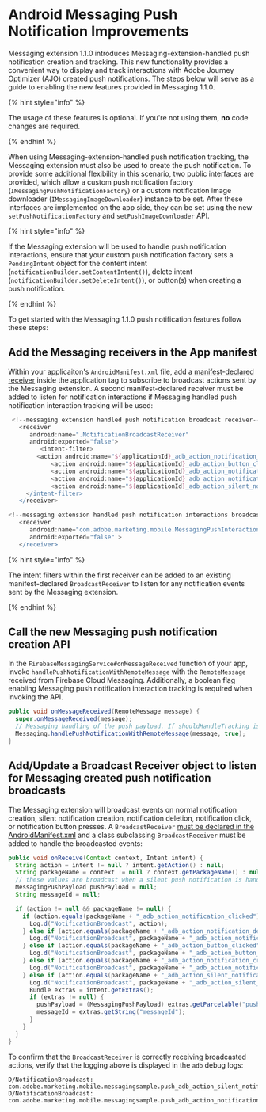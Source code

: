 # Android Messaging Push Notification Improvements

Messaging extension 1.1.0 introduces Messaging-extension-handled push notification creation and tracking. This new functionality provides a convenient way to display and track interactions with Adobe Journey Optimizer (AJO) created push notifications. The steps below will serve as a guide to enabling the new features provided in Messaging 1.1.0.

{% hint style="info" %}

The usage of these features is optional. If you're not using them, **no** code changes are required.

{% endhint %}

When using Messaging-extension-handled push notification tracking, the Messaging extension must also be used to create the push notification. To provide some additional flexibility in this scenario, two public interfaces are provided, which allow a custom push notification factory (`IMessagingPushNotificationFactory`) or a custom notification image downloader (`IMessagingImageDownloader`) instance to be set. After these interfaces are implemented on the app side, they can be set using the new  `setPushNotificationFactory` and `setPushImageDownloader` API.

{% hint style="info" %}

If the Messaging extension will be used to handle push notification interactions, ensure that your custom push notification factory sets a `PendingIntent` object for the content intent (`notificationBuilder.setContentIntent()`), delete intent (`notificationBuilder.setDeleteIntent()`), or button(s) when creating a push notification.

{% endhint %}

To get started with the Messaging 1.1.0 push notification features follow these steps:

## Add the Messaging receivers in the App manifest

Within your applicaiton's `AndroidManifest.xml` file, add a [manifest-declared receiver](https://developer.android.com/guide/components/broadcasts#manifest-declared-receivers) inside the application tag to subscribe to broadcast actions sent by the Messaging extension. A second manifest-declared receiver must be added to listen for notification interactions if Messaging handled push notification interaction tracking will be used:

```groovy
 <!--messaging extension handled push notification broadcast receiver-->
   <receiver
      android:name=".NotificationBroadcastReceiver"
      android:exported="false">
         <intent-filter>
	    <action android:name="${applicationId}_adb_action_notification_clicked" />
            <action android:name="${applicationId}_adb_action_button_clicked" />
            <action android:name="${applicationId}_adb_action_notification_deleted" />
            <action android:name="${applicationId}_adb_action_notification_created" />
            <action android:name="${applicationId}_adb_action_silent_notification_created" />
	 </intent-filter>
   </receiver>

<!--messaging extension handled push notification interactions broadcast receiver-->
   <receiver
      android:name="com.adobe.marketing.mobile.MessagingPushInteractionHandler"
      android:exported="false" >
   </receiver>
```

{% hint style="info" %}

The intent filters within the first receiver can be added to an existing manifest-declared `BroadcastReceiver` to listen for any notification events sent by the  Messaging extension.

{% endhint %}

## Call the new Messaging push notification creation API

In the `FirebaseMessagingService#onMessageReceived` function of your app, invoke `handlePushNotificationWithRemoteMessage` with the `RemoteMessage` received from Firebase Cloud Messaging. Additionally, a boolean flag enabling Messaging push notification interaction tracking is required when invoking the API.

```java
public void onMessageReceived(RemoteMessage message) {
  super.onMessageReceived(message);
  // Messaging handling of the push payload. If shouldHandleTracking is true then the Messaging extension will handle push notification interaction tracking automatically.
  Messaging.handlePushNotificationWithRemoteMessage(message, true);
}
```

## Add/Update a Broadcast Receiver object to listen for Messaging created push notification broadcasts

The Messaging extension will broadcast events on normal notification creation, silent notification creation, notification deletion, notification click, or notification button presses. A `BroadcastReceiver` [must be declared in the AndroidManifest.xml](#add-the-messaging-receivers-in-the-app-manifest) and a class subclassing `BroadcastReceiver` must be added to handle the broadcasted events:

```java
public void onReceive(Context context, Intent intent) {
  String action = intent != null ? intent.getAction() : null;
  String packageName = context != null ? context.getPackageName() : null;
  // these values are broadcast when a silent push notification is handled by the Messaging extension
  MessagingPushPayload pushPayload = null;
  String messageId = null;

  if (action != null && packageName != null) {
    if (action.equals(packageName + "_adb_action_notification_clicked")) {
      Log.d("NotificationBroadcast", action);
    } else if (action.equals(packageName + "_adb_action_notification_deleted")) {
      Log.d("NotificationBroadcast", packageName + "_adb_action_notification_deleted");
    } else if (action.equals(packageName + "_adb_action_button_clicked")) {
      Log.d("NotificationBroadcast", packageName + "_adb_action_button_clicked");
    } else if (action.equals(packageName + "_adb_action_notification_created")) {
      Log.d("NotificationBroadcast", packageName + "_adb_action_notification_created");
    } else if (action.equals(packageName + "_adb_action_silent_notification_created")) {
      Log.d("NotificationBroadcast", packageName + "_adb_action_silent_notification_created");
      Bundle extras = intent.getExtras();
      if (extras != null) {
        pushPayload = (MessagingPushPayload) extras.getParcelable("pushPayload");
        messageId = extras.getString("messageId");
      }
    }
  }
}
```

To confirm that the `BroadcastReceiver` is correctly receiving broadcasted actions, verify that the logging above is displayed in the `adb` debug logs:

```
D/NotificationBroadcast: com.adobe.marketing.mobile.messagingsample.push_adb_action_silent_notification_created
D/NotificationBroadcast: com.adobe.marketing.mobile.messagingsample.push_adb_action_notification_created
```